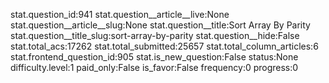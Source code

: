 stat.question_id:941
stat.question__article__live:None
stat.question__article__slug:None
stat.question__title:Sort Array By Parity
stat.question__title_slug:sort-array-by-parity
stat.question__hide:False
stat.total_acs:17262
stat.total_submitted:25657
stat.total_column_articles:6
stat.frontend_question_id:905
stat.is_new_question:False
status:None
difficulty.level:1
paid_only:False
is_favor:False
frequency:0
progress:0
